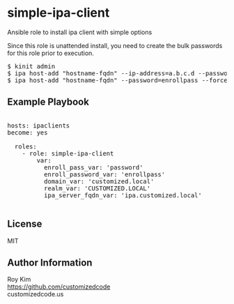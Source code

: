 simple-ipa-client
=========

Ansible role to install ipa client with simple options  

Since this role is unattended install, you need to create the bulk passwords
for this role prior to execution.

<pre>
$ kinit admin
$ ipa host-add "hostname-fqdn" --ip-address=a.b.c.d --password=enrollpass --force # if host/dns ip address is not setup.
$ ipa host-add "hostname-fqdn" --password=enrollpass --force # if host/dns ip address is setup in ipa
</pre>

Example Playbook
----------------
<pre>

hosts: ipaclients  
become: yes  

  roles:  
    - role: simple-ipa-client  
        var:  
          enroll_pass_var: 'password'  
          enroll_password_var: 'enrollpass'
          domain_var: 'customized.local'
          realm_var: 'CUSTOMIZED.LOCAL'
          ipa_server_fqdn_var: 'ipa.customized.local'

</pre>  

License
-------

MIT

Author Information
------------------
Roy Kim  
https://github.com/customizedcode  
customizedcode.us  
